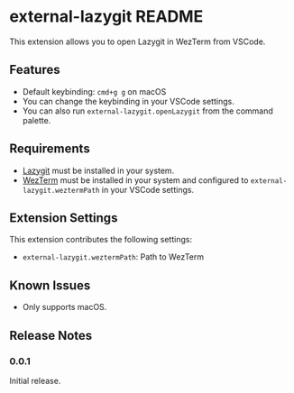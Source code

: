 # external-lazygit README

This extension allows you to open Lazygit in WezTerm from VSCode.

## Features

- Default keybinding: `cmd+g g` on macOS
- You can change the keybinding in your VSCode settings.
- You can also run `external-lazygit.openLazygit` from the command palette.

## Requirements

- [Lazygit](https://github.com/jesseduffield/lazygit) must be installed in your system.
- [WezTerm](https://wezterm.org/) must be installed in your system and configured to `external-lazygit.weztermPath` in your VSCode settings.

## Extension Settings

This extension contributes the following settings:

- `external-lazygit.weztermPath`: Path to WezTerm

## Known Issues

- Only supports macOS.

## Release Notes

### 0.0.1

Initial release.

<!-- ## Following extension guidelines

Ensure that you've read through the extensions guidelines and follow the best practices for creating your extension.

- [Extension Guidelines](https://code.visualstudio.com/api/references/extension-guidelines)

## Working with Markdown

You can author your README using Visual Studio Code. Here are some useful editor keyboard shortcuts:

- Split the editor (`Cmd+\` on macOS or `Ctrl+\` on Windows and Linux).
- Toggle preview (`Shift+Cmd+V` on macOS or `Shift+Ctrl+V` on Windows and Linux).
- Press `Ctrl+Space` (Windows, Linux, macOS) to see a list of Markdown snippets.

## For more information

- [Visual Studio Code's Markdown Support](http://code.visualstudio.com/docs/languages/markdown)
- [Markdown Syntax Reference](https://help.github.com/articles/markdown-basics/) -->

<!-- **Enjoy!** -->
